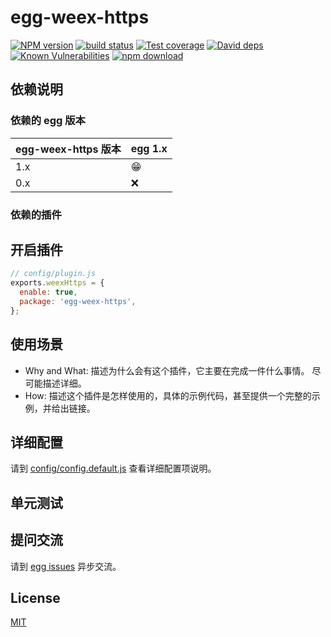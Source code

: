 # egg-weex-https

[![NPM version][npm-image]][npm-url]
[![build status][travis-image]][travis-url]
[![Test coverage][codecov-image]][codecov-url]
[![David deps][david-image]][david-url]
[![Known Vulnerabilities][snyk-image]][snyk-url]
[![npm download][download-image]][download-url]

[npm-image]: https://img.shields.io/npm/v/egg-weex-https.svg?style=flat-square
[npm-url]: https://npmjs.org/package/egg-weex-https
[travis-image]: https://img.shields.io/travis/eggjs/egg-weex-https.svg?style=flat-square
[travis-url]: https://travis-ci.org/eggjs/egg-weex-https
[codecov-image]: https://img.shields.io/codecov/c/github/eggjs/egg-weex-https.svg?style=flat-square
[codecov-url]: https://codecov.io/github/eggjs/egg-weex-https?branch=master
[david-image]: https://img.shields.io/david/eggjs/egg-weex-https.svg?style=flat-square
[david-url]: https://david-dm.org/eggjs/egg-weex-https
[snyk-image]: https://snyk.io/test/npm/egg-weex-https/badge.svg?style=flat-square
[snyk-url]: https://snyk.io/test/npm/egg-weex-https
[download-image]: https://img.shields.io/npm/dm/egg-weex-https.svg?style=flat-square
[download-url]: https://npmjs.org/package/egg-weex-https

<!--
Description here.
-->

## 依赖说明

### 依赖的 egg 版本

egg-weex-https 版本 | egg 1.x
--- | ---
1.x | 😁
0.x | ❌

### 依赖的插件
<!--

如果有依赖其它插件，请在这里特别说明。如

- security
- multipart

-->

## 开启插件

```js
// config/plugin.js
exports.weexHttps = {
  enable: true,
  package: 'egg-weex-https',
};
```

## 使用场景

- Why and What: 描述为什么会有这个插件，它主要在完成一件什么事情。
尽可能描述详细。
- How: 描述这个插件是怎样使用的，具体的示例代码，甚至提供一个完整的示例，并给出链接。

## 详细配置

请到 [config/config.default.js](config/config.default.js) 查看详细配置项说明。

## 单元测试

<!-- 描述如何在单元测试中使用此插件，例如 schedule 如何触发。无则省略。-->

## 提问交流

请到 [egg issues](https://github.com/eggjs/egg/issues) 异步交流。

## License

[MIT](LICENSE)
